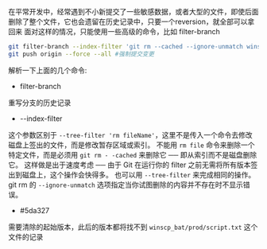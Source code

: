 在平常开发中，经常遇到不小新提交了一些敏感数据，或者大型的文件，即使后面删除了整个文件，它也会遗留在历史记录中，只要一个reversion，就全部可以拿回来
面对这样的情况，只能使用一些高级的命令，比如 filter-branch
``` bash
git filter-branch --index-filter 'git rm --cached --ignore-unmatch winscp_bat/prod/script.txt' #5da327
git push origin --force --all #强制提交变更
```
解析一下上面的几个命令:
- filter-branch

重写分支的历史记录

- --index-filter

这个参数区别于 `--tree-filter 'rm fileName'`，这里不是传入一个命令去修改磁盘上签出的文件，而是修改暂存区域或索引。
不能用 `rm file` 命令来删除一个特定文件，而是必须用 `git rm - -cached` 来删除它 ── 即从索引而不是磁盘删除它。
这样做是出于速度考虑 ── 由于 Git 在运行你的 filter 之前无需将所有版本签出到磁盘上，这个操作会快得多。
也可以用 `--tree-filter` 来完成相同的操作。git rm 的 `--ignore-unmatch` 选项指定当你试图删除的内容并不存在时不显示错误。

- #5da327

需要清除的起始版本，此后的版本都将找不到 `winscp_bat/prod/script.txt` 这个文件的记录
